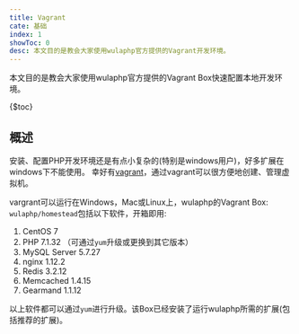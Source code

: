 ```yaml
---
title: Vagrant
cate: 基础
index: 1
showToc: 0
desc: 本文目的是教会大家使用wulaphp官方提供的Vagrant开发环境。
---
```


本文目的是教会大家使用wulaphp官方提供的Vagrant Box快速配置本地开发环境。

{$toc}

## 概述

安装、配置PHP开发环境还是有点小复杂的(特别是windows用户)，好多扩展在windows下不能使用。
幸好有[vagrant](https://www.vagrantup.com/)，通过vagrant可以很方便地创建、管理虚拟机。

vargrant可以运行在Windows，Mac或Linux上，wulaphp的Vagrant Box: `wulaphp/homestead`包括以下软件，开箱即用:

1. CentOS 7
2. PHP 7.1.32 （可通过`yum`升级或更换到其它版本）
3. MySQL Server 5.7.27
4. nginx 1.12.2
5. Redis 3.2.12
6. Memcached 1.4.15
7. Gearmand 1.1.12

以上软件都可以通过`yum`进行升级。该Box已经安装了运行wulaphp所需的扩展(包括推荐的扩展)。
